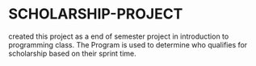 # SCHOLARSHIP-PROJECT
created this project as a end of semester project in introduction to programming class. The Program is used to determine who qualifies for scholarship based on their sprint time.
